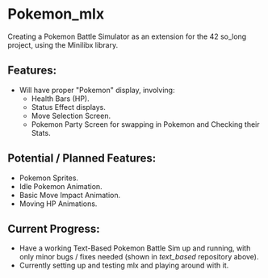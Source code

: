 # Pokemon_mlx
Creating a Pokemon Battle Simulator as an extension for the 42 so_long project, using the Minilibx library.
## Features:
- Will have proper "Pokemon" display, involving: 
  - Health Bars (HP).
  - Status Effect displays.
  - Move Selection Screen.
  - Pokemon Party Screen for swapping in Pokemon and Checking their Stats.
## Potential / Planned Features:
- Pokemon Sprites.
- Idle Pokemon Animation.
- Basic Move Impact Animation.
- Moving HP Animations.
## Current Progress:
- Have a working Text-Based Pokemon Battle Sim up and running, with only minor bugs / fixes needed (shown in *text_based* repository above).
- Currently setting up and testing mlx and playing around with it.
